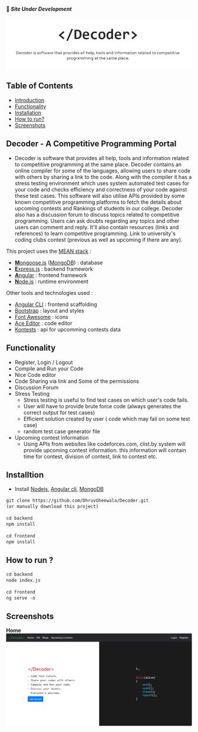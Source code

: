 #### 🔴 **_Site Under Development_**

<img src="./screenshots/logo.PNG" alt="Decoder"/>

## Table of Contents
- [Introduction](#decoder---a-competitive-programming-portal)
- [Functionality](#functionality)
- [Installation](#installtion)
- [How to run?](#how-to-run-)
- [Screenshots](#screenshots)

## Decoder - A Competitive Programming Portal
 - Decoder is software that provides all help, tools and information related to competitive programming at the same place. Decoder contains an online compiler for some of the languages, allowing users to share code with others by sharing a link to the code. Along with the compiler it has a stress testing environment which uses system automated test cases for your code and checks efficiency and correctness of your code against these test cases. This software will also utilise APIs provided by some known competitive programming platforms to fetch the details about upcoming contests and Rankings of students in our college. Decoder also has a discussion forum to discuss topics related to competitive programming. Users can ask doubts regarding any topics and other users can comment and reply. It'll also contain resources (links and references) to learn competitive programming. Link to university's coding clubs contest (previous as well as upcoming if there are any).

This project uses the [MEAN stack](https://en.wikipedia.org/wiki/MEAN_(software_bundle)) :
* [**M**ongoose.js](http://www.mongoosejs.com) ([MongoDB](https://www.mongodb.com)) : database
* [**E**xpress.js](http://expressjs.com) : backend framework
* [**A**ngular](https://angular.io) : frontend framework
* [**N**ode.js](https://nodejs.org) : runtime environment

Other tools and technologies used :
* [Angular CLI](https://cli.angular.io) : frontend scaffolding
* [Bootstrap](http://www.getbootstrap.com) : layout and styles
* [Font Awesome](http://fontawesome.com) : icons
* [Ace Editor](https://ace.c9.io/) : code editor
* [Kontests](https://www.kontests.net/) : api for upcomming contests data

## Functionality
 - Register, Login / Logout
 - Compile and Run your Code
 - Nice Code editor
 - Code Sharing via link and Some of the permissions
 - Discussion Forum
 - Stress Testing
   - Stress testing is useful to find test cases on which user's code fails.
   - User will have to provide brute force code (always generates the correct output for test cases)
   - Efficient solution created by user ( code which may fail on some test case)
   - random test case generator file
 - Upcoming contest information
   - Using APIs from websites like codeforces.com, clist.by system will provide upcoming contest information. this information will contain time for contest, division of contest, link to contest etc. 

## Installtion
- Install [Nodejs](https://nodejs.org/en/), [Angular cli](https://cli.angular.io/), [MongoDB](https://www.mongodb.com/)
```
git clone https://github.com/DhruvGheewala/Decoder.git 
(or manually download this project)

cd backend
npm install

cd frontend
npm install
```

## How to run ?
```
cd backend
node index.js
   
cd frontend
ng serve -o
```

## Screenshots

**Home**
![home page](screenshots/home.PNG)